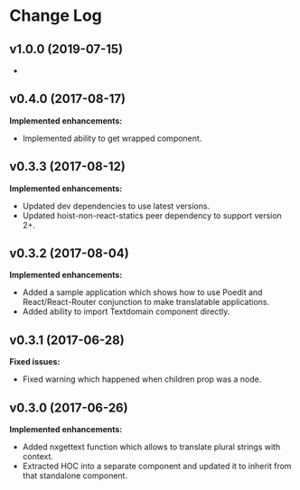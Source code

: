 # Change Log

## v1.0.0 (2019-07-15)

- 

## v0.4.0 (2017-08-17)

**Implemented enhancements:**

- Implemented ability to get wrapped component.

## v0.3.3 (2017-08-12)

**Implemented enhancements:**

- Updated dev dependencies to use latest versions.
- Updated hoist-non-react-statics peer dependency to support version 2+.

## v0.3.2 (2017-08-04)

**Implemented enhancements:**

- Added a sample application which shows how to use Poedit and React/React-Router conjunction to make translatable applications.
- Added ability to import Textdomain component directly.

## v0.3.1 (2017-06-28)

**Fixed issues:**

- Fixed warning which happened when children prop was a node.

## v0.3.0 (2017-06-26)

**Implemented enhancements:**

- Added nxgettext function which allows to translate plural strings with context.
- Extracted HOC into a separate component and updated it to inherit from that standalone component.